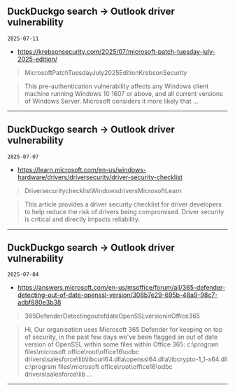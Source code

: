 ## DuckDuckgo search -> Outlook driver vulnerability
`2025-07-11`

* https://krebsonsecurity.com/2025/07/microsoft-patch-tuesday-july-2025-edition/

<blockquote>
 MicrosoftPatchTuesdayJuly2025EditionKrebsonSecurity
</blockquote>
<blockquote>
This pre-authentication vulnerability affects any Windows client machine running Windows 10 1607 or above, and all current versions of Windows Server. Microsoft considers it more likely that ...
</blockquote>

---

## DuckDuckgo search -> Outlook driver vulnerability
`2025-07-07`

* https://learn.microsoft.com/en-us/windows-hardware/drivers/driversecurity/driver-security-checklist

<blockquote>
 DriversecuritychecklistWindowsdriversMicrosoftLearn
</blockquote>
<blockquote>
This article provides a driver security checklist for driver developers to help reduce the risk of drivers being compromised. Driver security is critical and directly impacts reliability.
</blockquote>

---

## DuckDuckgo search -> Outlook driver vulnerability
`2025-07-04`

* https://answers.microsoft.com/en-us/msoffice/forum/all/365-defender-detecting-out-of-date-openssl-version/308b7e29-695b-48a9-98c7-adbf880e3b38

<blockquote>
 365DefenderDetectingoutofdateOpenSSLversioninOffice365
</blockquote>
<blockquote>
Hi, Our organisation uses Microsoft 365 Defender for keeping on top of security, in the past few days we've been flagged an out of date version of OpenSSL within some files within Office 365: c:\program files\microsoft office\root\office16\odbc drivers\salesforce\lib\libcurl64.dlla\openssl64.dlla\libcrypto-1_1-x64.dll c:\program files\microsoft office\root\office16\odbc drivers\salesforce\lib ...
</blockquote>

---

